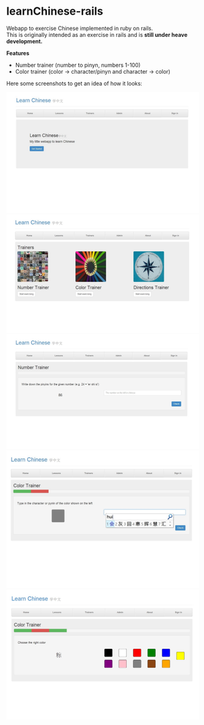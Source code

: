 learnChinese-rails
==================

Webapp to exercise Chinese implemented in ruby on rails.  
This is originally intended as an exercise in rails and is **still under heave development.**  

**Features**
- Number trainer (number to pinyn, numbers 1-100)
- Color trainer (color -> character/pinyn and character -> color)

Here some screenshots to get an idea of how it looks:

<img src=screenshot1.jpg > <img src=screenshot2.jpg> <img src=screenshot3.jpg > <img src=screenshot4.jpg> <img src=screenshot5.jpg >

